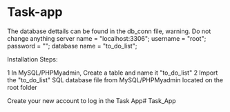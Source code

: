 # Task-app

The database dettails can be found in the db_conn file, warning. Do not change anything
server name = "localhost:3306";
username = "root";
password = "";
database name = "to_do_list";

Installation Steps:

1	In MySQL/PHPMyadmin, Create a table  and name it "to_do_list"
2	Import the "to_do_list" SQL database file from MySQL/PHPMyadmin located on the root folder

Create your new account to log in the Task App# Task_App
